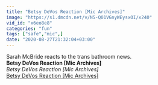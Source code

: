 ```yaml
---
title: "Betsy DeVos Reaction [Mic Archives]"
image: "https://s1.dmcdn.net/v/N5-Q01VGnyWEysxOI/x240"
vid_id: "x6eo8e8"
categories: "fun"
tags: ["safe","mic",]
date: "2020-08-27T21:32:04+03:00"
---
```

Sarah McBride reacts to the trans bathroom news.<br><b>Betsy DeVos Reaction [Mic Archives]</b><br> <i>Betsy DeVos Reaction [Mic Archives]</i><br> <u>Betsy DeVos Reaction [Mic Archives]</u>

